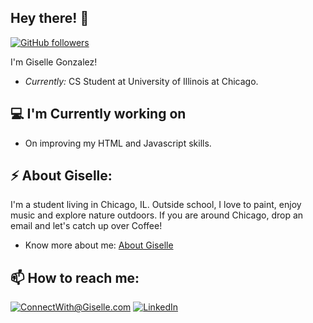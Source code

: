 <h2>Hey there! 👋</h2>

[![GitHub followers](https://img.shields.io/github/followers/GiselleG44.svg?style=social&label=Follow)](https://github.com/GiselleG44?tab=followers)

I'm Giselle Gonzalez! 
- <i>Currently:</i>  CS Student at University of Illinois at Chicago. 

<h2>💻 I'm Currently working on</h2>

- On improving my HTML and Javascript skills.

<h2>⚡ About Giselle:</h2>

I'm a student living in Chicago, IL. Outside school, I love to paint, enjoy music and explore nature outdoors. If you are around Chicago, drop an email and let's catch up over Coffee!
 
- Know more about me: [About Giselle](https://giselleg44.github.io/My-Portfolio/)

<h2>📫 How to reach me:</h2>

<a href="mailto:ConnectWith@lGiselle.com">![ConnectWith@Giselle.com](https://img.shields.io/badge/Gmail-D14836?style=for-the-badge&logo=gmail&logoColor=white)</a> <a href="https://www.linkedin.com/in/giselle-gonzalez-564273236">![LinkedIn](https://img.shields.io/badge/LinkedIn-0077B5?style=for-the-badge&logo=linkedin&logoColor=white)</a>

<!--
**GiselleG44/GiselleG44** is a ✨ _special_ ✨ repository because its `README.md` (this file) appears on your GitHub profile.

Here are some ideas to get you started:

- 🔭 I’m currently working on ...
- 🌱 I’m currently learning ...
- 👯 I’m looking to collaborate on ...
- 🤔 I’m looking for help with ...
- 💬 Ask me about anything! I love having engaging conversations and exploring new topics together.
- 📫 How to reach me: linkedIn
- 😄 Pronouns: ...
- ⚡ Fun fact: ...
-->
